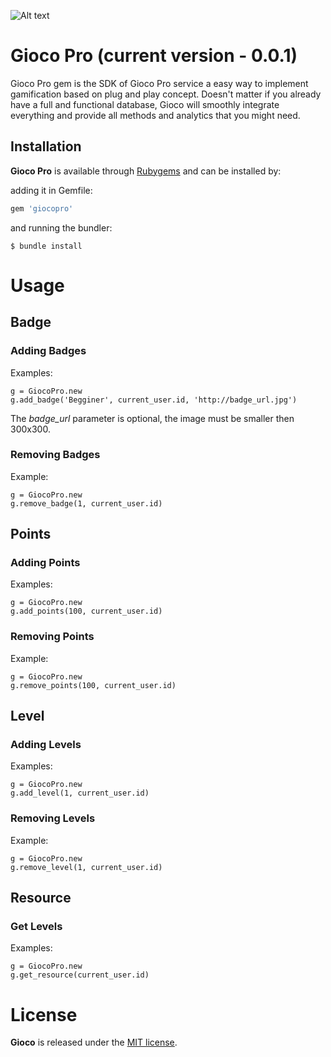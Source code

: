 ![Alt text](http://joaomdmoura.github.io/gioco/assets/images/logo.png "A gamification gem for Ruby on Rails applications")

# Gioco Pro (current version - 0.0.1)
Gioco Pro gem is the SDK of Gioco Pro service a easy way to implement gamification based on plug and play concept. Doesn't matter if you already have a full and functional database, Gioco will smoothly integrate everything and provide all methods and analytics that you might need.

## Installation

**Gioco Pro** is available through [Rubygems](http://rubygems.org/gems/giocopro) and can be installed by:

adding it in Gemfile:

```ruby
gem 'giocopro'
```

and running the bundler:

    $ bundle install

# Usage

## Badge

### Adding Badges

Examples:

    g = GiocoPro.new
    g.add_badge('Begginer', current_user.id, 'http://badge_url.jpg')

The *badge_url* parameter is optional, the image must be smaller then 300x300.

### Removing Badges

Example:

    g = GiocoPro.new
    g.remove_badge(1, current_user.id)

## Points

### Adding Points

Examples:

    g = GiocoPro.new
    g.add_points(100, current_user.id)

### Removing Points

Example:

    g = GiocoPro.new
    g.remove_points(100, current_user.id)

## Level

### Adding Levels

Examples:

    g = GiocoPro.new
    g.add_level(1, current_user.id)

### Removing Levels

Example:

    g = GiocoPro.new
    g.remove_level(1, current_user.id)

## Resource

### Get Levels

Examples:

    g = GiocoPro.new
    g.get_resource(current_user.id)

# License

**Gioco** is released under the [MIT license](www.opensource.org/licenses/MIT).